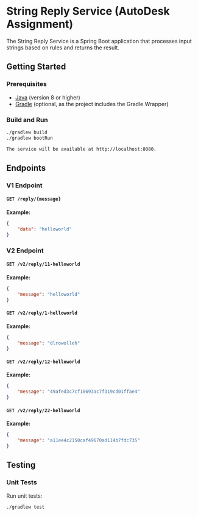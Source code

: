 # String Reply Service (AutoDesk Assignment)

The String Reply Service is a Spring Boot application that processes input strings based on rules and returns the result.

## Getting Started

### Prerequisites

- [Java](https://www.java.com/) (version 8 or higher)
- [Gradle](https://gradle.org/) (optional, as the project includes the Gradle Wrapper)

### Build and Run

```bash
./gradlew build
./gradlew bootRun

The service will be available at http://localhost:8080.
```

## Endpoints

### V1 Endpoint

#### `GET /reply/{message}`

**Example:**

```json
{
    "data": "helloworld"
}
```

### V2 Endpoint

#### `GET /v2/reply/11-helloworld`

**Example:**

```json
{
    "message": "helloworld"
}
```

#### `GET /v2/reply/1-helloworld`
**Example:**
```json
{
    "message": "dlrowolleh"
}
```

#### `GET /v2/reply/12-helloworld`

**Example:**
```json
{
    "message": "49afed3c7cf18693ac7f319cd01ffae4"
}
```

#### `GET /v2/reply/22-helloworld`
**Example:**
```json
{
    "message": "a11ee4c2150caf49670ad114b7fdc735"
}
```

## Testing

### Unit Tests

Run unit tests:

```bash
./gradlew test
```

